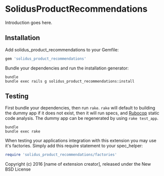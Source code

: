 SolidusProductRecommendations
=============================

Introduction goes here.

Installation
------------

Add solidus_product_recommendations to your Gemfile:

```ruby
gem 'solidus_product_recommendations'
```

Bundle your dependencies and run the installation generator:

```shell
bundle
bundle exec rails g solidus_product_recommendations:install
```

Testing
-------

First bundle your dependencies, then run `rake`. `rake` will default to building the dummy app if it does not exist, then it will run specs, and [Rubocop](https://github.com/bbatsov/rubocop) static code analysis. The dummy app can be regenerated by using `rake test_app`.

```shell
bundle
bundle exec rake
```

When testing your applications integration with this extension you may use it's factories.
Simply add this require statement to your spec_helper:

```ruby
require 'solidus_product_recommendations/factories'
```

Copyright (c) 2016 [name of extension creator], released under the New BSD License
